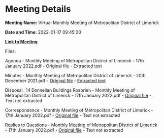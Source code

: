 # Meeting Details

**Meeting Name:** Virtual Monthly Meeting of Metropolitan District of Limerick

**Date and Time:** 2022-01-17 09:45:00

**[Link to Meeting](https://www.limerick.ie/council/whats-on/monthly-meeting-metropolitan-district-limerick-81)**

Files: 

Agenda - Monthly Meeting of Metropolitan District of Limerick - 17th January 2022.pdf - [Original file](https://www.limerick.ie/sites/default/files/media/documents/2022-01/00-agenda-meeting-of-metropolitan-district-of-limerick-17th-january-2022.pdf) - [Extracted text](./Agenda%20-%C2%A0Monthly%20Meeting%20of%20Metropolitan%20District%20of%20Limerick%20-%2017th%20January%202022.md)

Minutes - Monthly Meeting of Metropolitan District of Limerick - 20th December 2021.pdf - [Original file](https://www.limerick.ie/sites/default/files/media/documents/2022-01/01-draft-minutes-monthly-meeting-20th-december-2021.pdf) - [Extracted text](./Minutes%20-%C2%A0Monthly%20Meeting%20of%20Metropolitan%20District%20of%20Limerick%20-%2020th%20December%202021.md)

Disposal_ 14 Donnellan Buildings Rosbrien - Monthly Meeting of Metropolitan District of Limerick - 17th January 2022.pdf - [Original file](https://www.limerick.ie/sites/default/files/media/documents/2022-01/02-disposal-14-donnellan-buildings-rosbrien.pdf) - Text not extracted

Correspondence - Monthly Meeting of Metropolitan District of Limerick - 17th January 2022.pdf - [Original file](https://www.limerick.ie/sites/default/files/media/documents/2022-01/15-correspondence-metropolitan-district-of-limerick-17th-january-2022.pdf) - Text not extracted

Replies to Questions - Monthly Meeting of Metropolitan District of Limerick - 17th January 2022.pdf - [Original file](https://www.limerick.ie/sites/default/files/media/documents/2022-01/replies-to-questions-meeting-of-metropolitan-district-of-limerick-17th-january-2022.pdf) - Text not extracted

